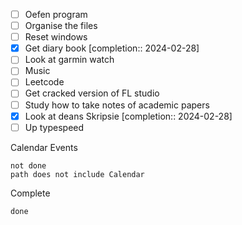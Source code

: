 - [ ] Oefen program
- [ ] Organise the files
- [ ] Reset windows
- [x] Get diary book  [completion:: 2024-02-28]
- [ ] Look at garmin watch
- [ ] Music
- [ ] Leetcode
- [ ] Get cracked version of FL studio
- [ ] Study how to take notes of academic papers
- [x] Look at deans Skripsie  [completion:: 2024-02-28]
- [ ] Up typespeed

Calendar Events

```tasks
not done
path does not include Calendar

```

Complete
```tasks
done
```

